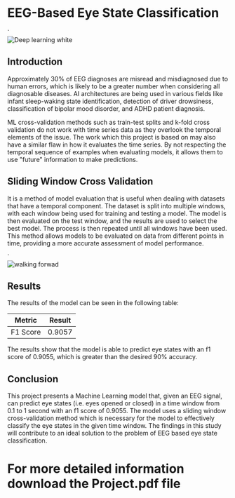 
# EEG-Based Eye State Classification
`<br>
![Deep learning white](https://github.com/SimoneParvizi/ML-EEG-eyes-model/assets/75120707/db9f8903-d045-492d-9c0c-3d315b323dc7)

## Introduction
Approximately 30% of EEG diagnoses are misread and misdiagnosed due to human errors, which is likely to be a greater number when considering all diagnosable diseases. AI architectures are being used in various fields like infant sleep-waking state identification, detection of driver drowsiness, classification of bipolar mood disorder, and ADHD patient diagnosis.   
  
ML cross-validation methods such as train-test splits and k-fold cross validation do not work with time series data as they overlook the temporal elements of the issue. The work which this project is based on may also have a similar flaw in how it evaluates the time series. By not respecting the temporal sequence of examples when evaluating models, it allows them to use "future" information to make predictions.
  
  
## Sliding Window Cross Validation
It is a method of model evaluation that is useful when dealing with datasets that have a temporal component. The dataset is split into multiple windows, with each window being used for training and testing a model. The model is then evaluated on the test window, and the results are used to select the best model. The process is then repeated until all windows have been used. This method allows models to be evaluated on data from different points in time, providing a more accurate assessment of model performance. 
  
`<br>
![walking forwad](https://github.com/SimoneParvizi/ML-EEG-eyes-model/assets/75120707/50b279f8-a0e2-4f75-83cf-d769a8b77f5c)
  
  
## Results

The results of the model can be seen in the following table: 

| Metric | Result | 
| --- | --- | 
| F1 Score | 0.9057 | 

The results show that the model is able to predict eye states with an f1 score of 0.9055, which is greater than the desired 90% accuracy.
  
  
## Conclusion

This project presents a Machine Learning model that, given an EEG signal, can predict eye states (i.e. eyes opened or closed) in a time window from 0.1 to 1 second with an f1 score of 0.9055. The model uses a sliding window cross-validation method which is necessary for the model to effectively classify the eye states in the given time window. The findings in this study will contribute to an ideal solution to the problem of EEG based eye state classification.

# For more detailed information download the Project.pdf file
